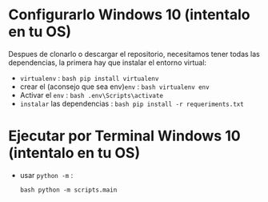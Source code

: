 
# Configurarlo Windows 10 (intentalo en tu OS)

Despues de clonarlo o descargar el repositorio, necesitamos tener todas las dependencias, la primera hay que instalar el entorno virtual:

- `virtualenv` : ```bash pip install virtualenv```
- crear el (aconsejo que sea env)`env` : ```bash virtualenv env```
- Activar el `env` : ```bash .env\Scripts\activate```
- `instalar` las dependencias : ```bash pip install -r requeriments.txt```


# Ejecutar por Terminal Windows 10 (intentalo en tu OS)

- usar `python -m` : 

    ```bash python -m scripts.main ```


